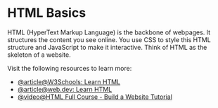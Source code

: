 # HTML Basics

HTML (HyperText Markup Language) is the backbone of webpages. It structures the content you see online. You use CSS to style this HTML structure and JavaScript to make it interactive. Think of HTML as the skeleton of a website.

Visit the following resources to learn more:

- [@article@W3Schools: Learn HTML](https://www.w3schools.com/html/html_intro.asp)
- [@article@web.dev: Learn HTML](https://web.dev/learn/html)
- [@video@HTML Full Course - Build a Website Tutorial](https://www.youtube.com/watch?v=kUMe1FH4CHE)
